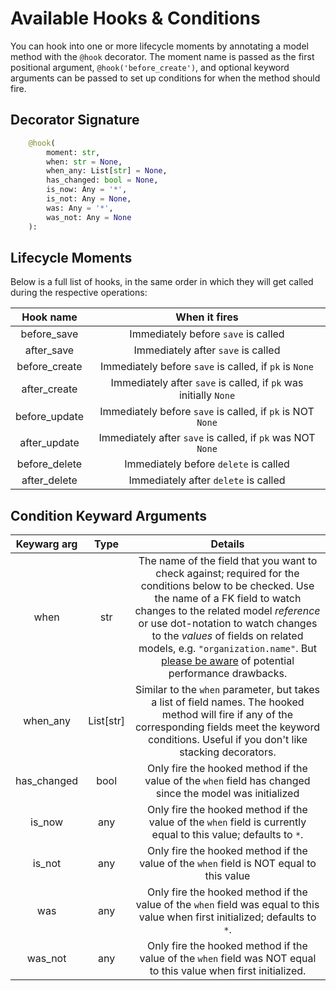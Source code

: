 # Available Hooks & Conditions

You can hook into one or more lifecycle moments by annotating a model method with the `@hook` decorator. The moment name is passed as the first positional argument, `@hook('before_create')`, and optional keyword arguments can be passed to set up conditions for when the method should fire.

## Decorator Signature

```python
    @hook(
        moment: str, 
        when: str = None, 
        when_any: List[str] = None, 
        has_changed: bool = None,
        is_now: Any = '*',
        is_not: Any = None,
        was: Any = '*', 
        was_not: Any = None
    ):
```
## Lifecycle Moments

Below is a full list of hooks, in the same order in which they will get called during the respective operations:

| Hook name       | When it fires   |
|:-------------:|:-------------:|
| before_save | Immediately before `save` is called |
| after_save | Immediately after `save` is called
| before_create | Immediately before `save` is called, if `pk` is `None` |
| after_create | Immediately after `save` is called, if `pk` was initially `None` |
| before_update | Immediately before `save` is called, if `pk` is NOT `None` |
| after_update | Immediately after `save` is called, if `pk` was NOT `None` |
| before_delete | Immediately before `delete` is called |
| after_delete | Immediately after `delete` is called |


## Condition Keyward Arguments


| Keywarg arg       | Type   | Details |
|:-------------:|:-------------:|:-------------:|
| when | str | The name of the field that you want to check against; required for the conditions below to be checked. Use the name of a FK field to watch changes to the related model *reference* or use dot-notation to watch changes to the *values* of fields on related models, e.g. `"organization.name"`. But [please be aware](#fk-hook-warning) of potential performance drawbacks. |
| when_any | List[str] | Similar to the `when` parameter, but takes a list of field names. The hooked method will fire if any of the corresponding fields meet the keyword conditions. Useful if you don't like stacking decorators. |
| has_changed | bool | Only fire the hooked method if the value of the `when` field has changed since the model was initialized  |
| is_now | any | Only fire the hooked method if the value of the `when` field is currently equal to this value; defaults to `*`.  |
| is_not | any | Only fire the hooked method if the value of the `when` field is NOT equal to this value  |
| was | any | Only fire the hooked method if the value of the `when` field was equal to this value when first initialized; defaults to `*`.  |
| was_not | any | Only fire the hooked method if the value of the `when` field was NOT equal to this value when first initialized. |
